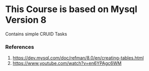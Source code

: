 # This Course is based on Mysql Version 8 #
Contains simple CRUID Tasks

### References ###
1. https://dev.mysql.com/doc/refman/8.0/en/creating-tables.html
2. https://www.youtube.com/watch?v=en6YPAgc6WM
